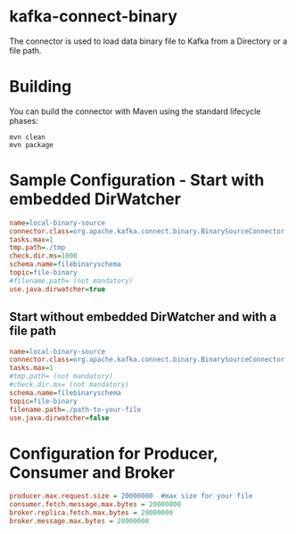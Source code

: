 # kafka-connect-binary
The connector is used to load data binary file to Kafka from a Directory or a file path.

# Building
You can build the connector with Maven using the standard lifecycle phases:
```
mvn clean
mvn package
```

# Sample Configuration - Start with embedded DirWatcher
``` ini
name=local-binary-source
connector.class=org.apache.kafka.connect.binary.BinarySourceConnector
tasks.max=1
tmp.path=./tmp
check.dir.ms=1000
schema.name=filebinaryschema
topic=file-binary
#filename.path= (not mandatory)
use.java.dirwatcher=true
```
## Start without embedded DirWatcher and with a file path
``` ini
name=local-binary-source
connector.class=org.apache.kafka.connect.binary.BinarySourceConnector
tasks.max=1
#tmp.path= (not mandatory)
#check.dir.ms= (not mandatory)
schema.name=filebinaryschema
topic=file-binary
filename.path=./path-to-your-file
use.java.dirwatcher=false
```

# Configuration for Producer, Consumer and Broker
``` ini
producer.max.request.size = 20000000  #max size for your file
consumer.fetch.message.max.bytes = 20000000
broker.replica.fetch.max.bytes = 20000000
broker.message.max.bytes = 20000000
```

